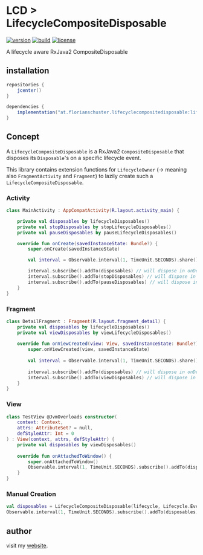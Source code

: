 # LCD > LifecycleCompositeDisposable

[![version](https://img.shields.io/github/v/tag/floschu/LifecycleCompositeDisposable?color=blue&label=version)](https://bintray.com/flosch/lifecyclecompositedisposable) [![build](https://github.com/floschu/LifecycleCompositeDisposable/workflows/build/badge.svg)](https://github.com/floschu/LifecycleCompositeDisposable/actions) [![license](https://img.shields.io/badge/license-Apache%202.0-blue.svg)](LICENSE)

A lifecycle aware RxJava2 CompositeDisposable

## installation

``` groovy
repositories {
    jcenter()
}

dependencies {
    implementation("at.florianschuster.lifecyclecompositedisposable:lifecyclecompositedisposable-core:$version")
}
```

## Concept

A `LifecycleCompositeDisposable` is a RxJava2 `CompositeDisposable` that disposes its `Disposable`'s on a specific lifecycle event.

This library contains extension functions for `LifecycleOwner` (-> meaning also `FragmentActivity` and `Fragment`) to lazily create such a `LifecycleCompositeDisposable`.

### Activity

``` kotlin
class MainActivity : AppCompatActivity(R.layout.activity_main) {

    private val disposables by lifecycleDisposables()
    private val stopDisposables by stopLifecycleDisposables()
    private val pauseDisposables by pauseLifecycleDisposables()

    override fun onCreate(savedInstanceState: Bundle?) {
        super.onCreate(savedInstanceState)

        val interval = Observable.interval(1, TimeUnit.SECONDS).share()

        interval.subscribe().addTo(disposables) // will dispose in onDestroy
        interval.subscribe().addTo(stopDisposables) // will dispose in onStop
        interval.subscribe().addTo(pauseDisposables) // will dispose in onPause
    }
}
```

### Fragment 

``` kotlin
class DetailFragment : Fragment(R.layout.fragment_detail) {
    private val disposables by lifecycleDisposables()
    private val viewDisposables by viewLifecycleDisposables()
    
    override fun onViewCreated(view: View, savedInstanceState: Bundle?) {
        super.onViewCreated(view, savedInstanceState)
        
        val interval = Observable.interval(1, TimeUnit.SECONDS).share()
        
        interval.subscribe().addTo(disposables) // will dispose in onDestroy
        interval.subscribe().addTo(viewDisposables) // will dispose in onDestroyView
    }
}
```

### View

``` kotlin
class TestView @JvmOverloads constructor(
    context: Context,
    attrs: AttributeSet? = null,
    defStyleAttr: Int = 0
) : View(context, attrs, defStyleAttr) {
    private val disposables by viewDisposables()
    
    override fun onAttachedToWindow() {
        super.onAttachedToWindow()
        Observable.interval(1, TimeUnit.SECONDS).subscribe().addTo(disposables) // will dispose in onDetachedFromWindow
    }
}
```

### Manual Creation

``` kotlin
val disposables = LifecycleCompositeDisposable(lifecycle, Lifecycle.Event.ON_DESTROY)
Observable.interval(1, TimeUnit.SECONDS).subscribe().addTo(disposables)
```

## author

visit my [website](https://florianschuster.at/).

